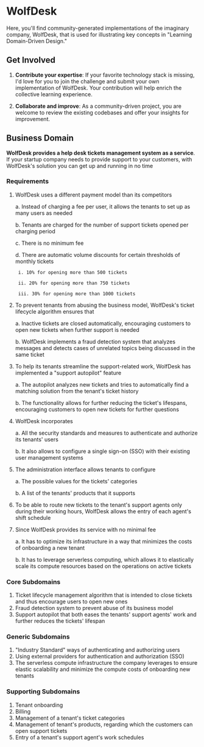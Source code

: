 # WolfDesk

Here, you'll find community-generated implementations of the imaginary company, WolfDesk, that is used for illustrating key concepts in "Learning Domain-Driven Design."

## Get Involved

1. **Contribute your expertise**: If your favorite technology stack is missing, I'd love for you to join the challenge and submit your own implementation of WolfDesk. Your contribution will help enrich the collective learning experience.

2. **Collaborate and improve**: As a community-driven project, you are welcome to review the existing codebases and offer your insights for improvement.

## Business Domain

**WolfDesk provides a help desk tickets management system as a service**. If your startup company needs to provide support to your customers, with WolfDesk's solution you can get up and running in no time

### Requirements

1. WolfDesk uses a different payment model than its competitors
  
    a. Instead of charging a fee per user, it allows the tenants to set up as many users as needed

    b. Tenants are charged for the number of support tickets opened per charging period

    c. There is no minimum fee

    d. There are automatic volume discounts for certain thresholds of monthly tickets

        i. 10% for opening more than 500 tickets

        ii. 20% for opening more than 750 tickets

        iii. 30% for opening more than 1000 tickets

2. To prevent tenants from abusing the business model, WolfDesk's ticket lifecycle algorithm ensures that

    a. Inactive tickets are closed automatically, encouraging customers to open new tickets when further support is needed

    b. WolfDesk implements a fraud detection system that analyzes messages and detects cases of unrelated topics being discussed in the same ticket

3. To help its tenants streamline the support-related work, WolfDesk has implemented a "support autopilot" feature

    a. The autopilot analyzes new tickets and tries to automatically find a matching solution from the tenant's ticket history

    b. The functionality allows for further reducing the ticket's lifespans, encouraging customers to open new tickets for further questions

4. WolfDesk incorporates

    a. All the security standards and measures to authenticate and authorize its tenants' users

    b. It also allows to configure a single sign-on (SSO) with their existing user management systems

5. The administration interface allows tenants to configure

    a. The possible values for the tickets' categories

    b. A list of the tenants' products that it supports

6. To be able to route new tickets to the tenant's support agents only during their working hours, WolfDesk allows the entry of each agent's shift schedule

7. Since WolfDesk provides its service with no minimal fee

    a. It has to optimize its infrastructure in a way that minimizes the costs of onboarding a new tenant

    b. It has to leverage serverless computing, which allows it to elastically scale its compute resources based on the operations on active tickets

### Core Subdomains

1. Ticket lifecycle management algorithm that is intended to close tickets and thus encourage users to open new ones
2. Fraud detection system to prevent abuse of its business model
3. Support autopilot that both eases the tenants' support agents' work and further reduces the tickets' lifespan

### Generic Subdomains

1. "Industry Standard" ways of authenticating and authorizing users
2. Using external providers for authentication and authorization (SSO)
3. The serverless compute infrastructure the company leverages to ensure elastic scalability and minimize the compute costs of onboarding new tenants

### Supporting Subdomains

1. Tenant onboarding
2. Billing
3. Management of a tenant's ticket categories
4. Management of tenant's products, regarding which the customers can open support tickets
5. Entry of a tenant's support agent's work schedules